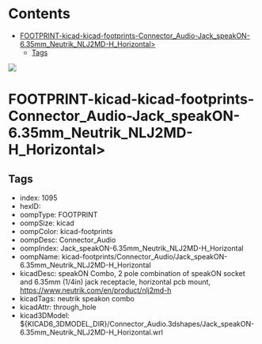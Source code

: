 



Contents
========

* [FOOTPRINT-kicad-kicad-footprints-Connector_Audio-Jack_speakON-6.35mm_Neutrik_NLJ2MD-H_Horizontal>](#footprint-kicad-kicad-footprints-connector_audio-jack_speakon-635mm_neutrik_nlj2md-h_horizontal)
	* [Tags](#tags)
  
![][im]
# FOOTPRINT-kicad-kicad-footprints-Connector_Audio-Jack_speakON-6.35mm_Neutrik_NLJ2MD-H_Horizontal>

## Tags

- index: 1095
- hexID: 
- oompType: FOOTPRINT
- oompSize: kicad
- oompColor: kicad-footprints
- oompDesc: Connector_Audio
- oompIndex: Jack_speakON-6.35mm_Neutrik_NLJ2MD-H_Horizontal
- oompName: kicad-footprints/Connector_Audio/Jack_speakON-6.35mm_Neutrik_NLJ2MD-H_Horizontal
- kicadDesc: speakON Combo, 2 pole combination of speakON socket and 6.35mm (1/4in) jack receptacle, horizontal pcb mount, https://www.neutrik.com/en/product/nlj2md-h
- kicadTags: neutrik speakon combo
- kicadAttr: through_hole
- kicad3DModel: ${KICAD6_3DMODEL_DIR}/Connector_Audio.3dshapes/Jack_speakON-6.35mm_Neutrik_NLJ2MD-H_Horizontal.wrl



[im]: image.png
